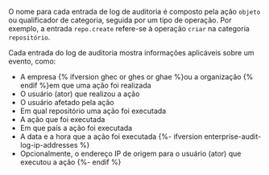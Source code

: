 O nome para cada entrada de log de auditoria é composto pela ação `objeto` ou qualificador de categoria, seguida por um tipo de operação. Por exemplo, a entrada `repo.create` refere-se à operação `criar` na categoria `repositório`.

Cada entrada do log de auditoria mostra informações aplicáveis sobre um evento, como:

- A empresa {% ifversion ghec or ghes or ghae %}ou a organização {% endif %}em que uma ação foi realizada
- O usuário (ator) que realizou a ação
- O usuário afetado pela ação
- Em qual repositório uma ação foi executada
- A ação que foi executada
- Em que país a ação foi executada
- A data e a hora que a ação foi executada
{%- ifversion enterprise-audit-log-ip-addresses %}
- Opcionalmente, o endereço IP de origem para o usuário (ator) que executou a ação
{%- endif %}
